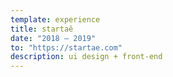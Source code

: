 ```yaml
---
template: experience
title: startaê
date: "2018 — 2019"
to: "https://startae.com"
description: ui design + front-end
---
```

